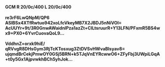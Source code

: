 #### GCM R 20/0c/400 L 20/0c/400
**re3rF6LwQNpM/QP6**<br/>**ASIBSx4XTfRwtuo942xoLfcVkeyMB7X2JBDJ5nNiVOI=**<br/>**AcUUYr+9t/3R0GnwAWaidnlPza1azZt+CILtsruurR+Y13LFN/PFxmR5BS4wx9+PX0+6YvrCuovaQoL9...**<br/><br/>
**VddhnZ+orxk9hiE/**<br/>**qRVvgR8DHsGym3RjTcKTosxug3ZtDVSvHWvaBlsyav8=**<br/>**ujqmdBrCekjPmwOY0GSj5BRN+k5TJqVnEYRcwwO6+ZFyFbj3UWpiLGqA+t0y5Gx1AjpvwkhBCh5yhJok...**